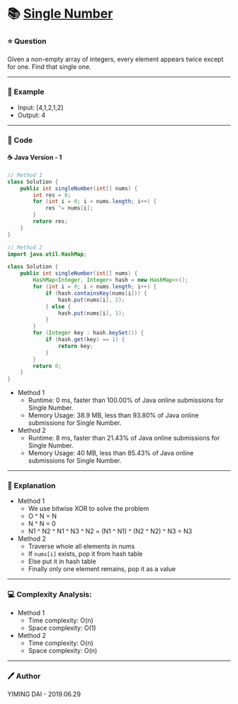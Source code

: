 # :books: [Single Number](https://leetcode.com/problems/single-number/)

### :star: Question

Given a non-empty array of integers, every element appears twice except for one. Find that single one.

---

### :car: Example

- Input: [4,1,2,1,2]
- Output: 4

---

### :hammer: Code

#### :coffee: Java Version - 1

```java
// Method 1
class Solution {
    public int singleNumber(int[] nums) {
        int res = 0;
        for (int i = 0; i < nums.length; i++) {
            res ^= nums[i];
        }
        return res;
    }
}

// Method 2
import java.util.HashMap;

class Solution {
    public int singleNumber(int[] nums) {
        HashMap<Integer, Integer> hash = new HashMap<>();
        for (int i = 0; i < nums.length; i++) {
            if (hash.containsKey(nums[i])) {
                hash.put(nums[i], 2);
            } else {
                hash.put(nums[i], 1);
            }
        }
        for (Integer key : hash.keySet()) {
            if (hash.get(key) == 1) {
                return key;
            }
        }
        return 0;
    }
}
```

- Method 1
  - Runtime: 0 ms, faster than 100.00% of Java online submissions for Single Number.
  - Memory Usage: 38.9 MB, less than 93.80% of Java online submissions for Single Number.
- Method 2
  - Runtime: 8 ms, faster than 21.43% of Java online submissions for Single Number.
  - Memory Usage: 40 MB, less than 85.43% of Java online submissions for Single Number.

---

### :pencil: Explanation

- Method 1
  - We use bitwise XOR to solve the problem
  - O ^ N = N
  - N ^ N = 0
  - N1 ^ N2 ^ N1 ^ N3 ^ N2 = (N1 ^ N1) ^ (N2 ^ N2) ^ N3 = N3
- Method 2
  - Traverse whole all elements in nums
  - If `nums[i]` exists, pop it from hash table
  - Else put it in hash table
  - Finally only one element remains, pop it as a value

---

### :computer: Complexity Analysis:

- Method 1
  - Time complexity: O(n)
  - Space complexity: O(1)
- Method 2
  - Time complexity: O(n)
  - Space complexity: O(n)

---

### :pen: Author

YIMING DAI - 2019.06.29

